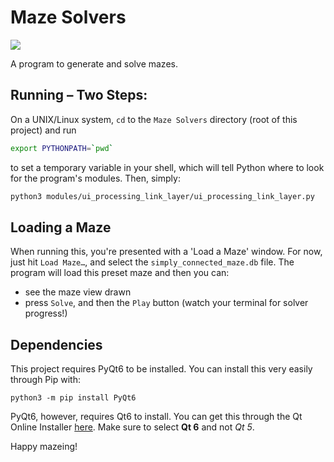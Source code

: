 # Maze Solvers
![](https://travis-ci.com/ntflix/Maze-Solvers.svg?token=nVTpGDRNowJWRQdBiYw2&branch=master)

A program to generate and solve mazes.

## Running – Two Steps:

On a UNIX/Linux system, `cd` to the `Maze Solvers` directory (root of this project) and run
```sh
export PYTHONPATH=`pwd`
```
to set a temporary variable in your shell, which will tell Python where to look for the program's modules. Then, simply:
```sh
python3 modules/ui_processing_link_layer/ui_processing_link_layer.py
```

## Loading a Maze

When running this, you're presented with a 'Load a Maze' window. For now, just hit `Load Maze…`, and select the `simply_connected_maze.db` file. The program will load this preset maze and then you can:
* see the maze view drawn
* press `Solve`, and then the `Play` button (watch your terminal for solver progress!)

## Dependencies

This project requires PyQt6 to be installed. You can install this very easily through Pip with:
```
python3 -m pip install PyQt6
```
PyQt6, however, requires Qt6 to install. You can get this through the Qt Online Installer [here](https://www.qt.io/download-open-source). Make sure to select __Qt 6__ and not _Qt 5_.

Happy mazeing!
